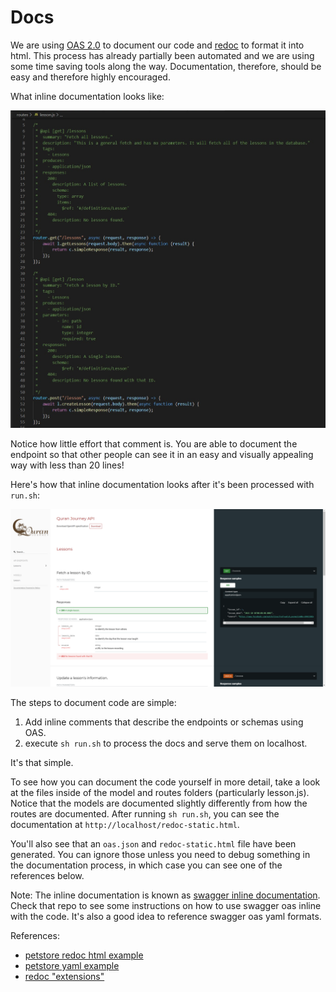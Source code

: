 # Docs

We are using [OAS 2.0](https://swagger.io/docs/specification/2-0) to document our code and [redoc](https://github.com/Redocly/redoc) to format it into html. This process has already partially been automated and we are using some time saving tools along the way. Documentation, therefore, should be easy and therefore highly encouraged.

What inline documentation looks like:

![image](./assets/img/docsCodeExample.png)

Notice how little effort that comment is. You are able to document the endpoint so that other people can see it in an easy and visually appealing way with less than 20 lines!

Here's how that inline documentation looks after it's been processed with `run.sh`:

![image](./assets/img/docsExample.png)


The steps to document code are simple:
1. Add inline comments that describe the endpoints or schemas using OAS.
2. execute `sh run.sh` to process the docs and serve them on localhost. 

It's that simple.

To see how you can document the code yourself in more detail, take a look at the files inside of the model and routes folders (particularly lesson.js). Notice that the models are documented slightly differently from how the routes are documented. After running `sh run.sh`, you can see the documentation at `http://localhost/redoc-static.html`.

You'll also see that an `oas.json` and `redoc-static.html` file have been generated. You can ignore those unless you need to debug something in the documentation process, in which case you can see one of the references below.

Note: The inline documentation is known as [swagger inline documentation](https://github.com/readmeio/swagger-inline). Check that repo to see some instructions on how to use swagger oas inline with the code. It's also a good idea to reference swagger oas yaml formats.


References:
- [petstore redoc html example](https://redocly.github.io/redoc/)
- [petstore yaml example](https://redocly.github.io/redoc/openapi.yaml)
- [redoc "extensions"](https://github.com/Redocly/redoc/blob/master/docs/redoc-vendor-extensions.md#x-logo)